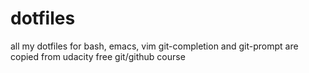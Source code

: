 # dotfiles

all my dotfiles for bash, emacs, vim
git-completion and git-prompt are copied from udacity free git/github course
